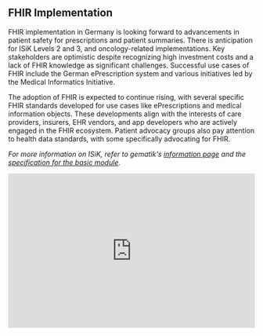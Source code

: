 ## FHIR Implementation

FHIR implementation in Germany is looking forward to advancements in patient safety for prescriptions and patient summaries. There is anticipation for ISiK Levels 2 and 3, and oncology-related implementations. Key stakeholders are optimistic despite recognizing high investment costs and a lack of FHIR knowledge as significant challenges. Successful use cases of FHIR include the German ePrescription system and various initiatives led by the Medical Informatics Initiative.

The adoption of FHIR is expected to continue rising, with several specific FHIR standards developed for use cases like ePrescriptions and medical information objects. These developments align with the interests of care providers, insurers, EHR vendors, and app developers who are actively engaged in the FHIR ecosystem. Patient advocacy groups also pay attention to health data standards, with some specifically advocating for FHIR.

*For more information on ISiK, refer to gematik's [information page](https://www.gematik.de/anwendungen/isik) and the [specification for the basic module](https://simplifier.net/guide/isik-basis-v4/ImplementationGuide-markdown-Einfuehrung?version=current).*

<iframe width="100%" height="315" src="https://www.youtube.com/embed/videoseries?si=wZraKO1rR3LdXDNp&amp;list=PLAPVWVA2xKFj8THBU-RlvFDnJpgU_T3F3" title="YouTube video player" frameborder="0" allow="accelerometer; autoplay; clipboard-write; encrypted-media; gyroscope; picture-in-picture; web-share" referrerpolicy="strict-origin-when-cross-origin" allowfullscreen></iframe>
